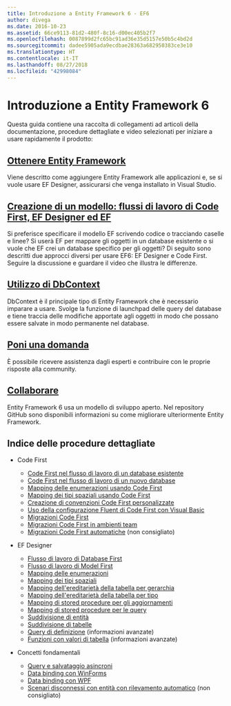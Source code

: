 ```yaml
---
title: Introduzione a Entity Framework 6 - EF6
author: divega
ms.date: 2016-10-23
ms.assetid: 66ce9113-81d2-480f-8c16-d00ec405b2f7
ms.openlocfilehash: 0087899d2fc65bc91ad36e35d5157e50b5c4bd2d
ms.sourcegitcommit: dadee5905ada9ecdbae28363a682950383ce3e10
ms.translationtype: HT
ms.contentlocale: it-IT
ms.lasthandoff: 08/27/2018
ms.locfileid: "42998084"
---
```

# <a name="get-started-with-entity-framework-6"></a>Introduzione a Entity Framework 6

Questa guida contiene una raccolta di collegamenti ad articoli della documentazione, procedure dettagliate e video selezionati per iniziare a usare rapidamente il prodotto:

## <a name="get-entity-frameworkef6fundamentalsinstallmd"></a>[Ottenere Entity Framework](~/ef6/fundamentals/install.md)
Viene descritto come aggiungere Entity Framework alle applicazioni e, se si vuole usare EF Designer, assicurarsi che venga installato in Visual Studio.

## <a name="creating-a-model-code-first-the-ef-designer-and-the-ef-workflowsef6modelingindexmd"></a>[Creazione di un modello: flussi di lavoro di Code First, EF Designer ed EF](~/ef6/modeling/index.md)
Si preferisce specificare il modello EF scrivendo codice o tracciando caselle e linee?
Si userà EF per mappare gli oggetti in un database esistente o si vuole che EF crei un database specifico per gli oggetti?
Di seguito sono descritti due approcci diversi per usare EF6: EF Designer e Code First.
Seguire la discussione e guardare il video che illustra le differenze.

## <a name="working-with-dbcontextef6fundamentalsworking-with-dbcontextmd"></a>[Utilizzo di DbContext](~/ef6/fundamentals/working-with-dbcontext.md)
DbContext è il principale tipo di Entity Framework che è necessario imparare a usare. Svolge la funzione di launchpad delle query del database e tiene traccia delle modifiche apportate agli oggetti in modo che possano essere salvate in modo permanente nel database.

## <a name="ask-a-questionef6resourcesget-helpmd"></a>[Poni una domanda](~/ef6/resources/get-help.md)
È possibile ricevere assistenza dagli esperti e contribuire con le proprie risposte alla community.

## <a name="contributehttpgithubcomaspnetentityframework6"></a>[Collaborare](http://github.com/aspnet/EntityFramework6/)
Entity Framework 6 usa un modello di sviluppo aperto. Nel repository GitHub sono disponibili informazioni su come migliorare ulteriormente Entity Framework.

## <a name="index-of-walkthroughs"></a>Indice delle procedure dettagliate

- Code First
  - [Code First nel flusso di lavoro di un database esistente](~/ef6/modeling/code-first/workflows/existing-database.md)
  - [Code First nel flusso di lavoro di un nuovo database](~/ef6/modeling/code-first/workflows/new-database.md)
  - [Mapping delle enumerazioni usando Code First](~/ef6/modeling/code-first/data-types/enums.md)
  - [Mapping dei tipi spaziali usando Code First](~/ef6/modeling/code-first/data-types/spatial.md)
  - [Creazione di convenzioni Code First personalizzate](~/ef6/modeling/code-first/conventions/custom.md)
  - [Uso della configurazione Fluent di Code First con Visual Basic](~/ef6/modeling/code-first/fluent/vb.md)
  - [Migrazioni Code First](~/ef6/modeling/code-first/migrations/index.md)
  - [Migrazioni Code First in ambienti team](~/ef6/modeling/code-first/migrations/teams.md)
  - [Migrazioni Code First automatiche](~/ef6/modeling/code-first/migrations/automatic.md) (non consigliato)

- EF Designer
  - [Flusso di lavoro di Database First](~/ef6/modeling/designer/workflows/database-first.md)
  - [Flusso di lavoro di Model First](~/ef6/modeling/designer/workflows/model-first.md)
  - [Mapping delle enumerazioni](~/ef6/modeling/designer/data-types/enums.md)
  - [Mapping dei tipi spaziali](~/ef6/modeling/designer/data-types/spatial.md)
  - [Mapping dell'ereditarietà della tabella per gerarchia](~/ef6/modeling/designer/inheritance/tph.md)
  - [Mapping dell'ereditarietà della tabella per tipo](~/ef6/modeling/designer/inheritance/tpt.md)
  - [Mapping di stored procedure per gli aggiornamenti](~/ef6/modeling/designer/stored-procedures/cud.md)
  - [Mapping di stored procedure per le query](~/ef6/modeling/designer/stored-procedures/query.md)
  - [Suddivisione di entità](~/ef6/modeling/designer/entity-splitting.md)
  - [Suddivisione di tabelle](~/ef6/modeling/designer/table-splitting.md)
  - [Query di definizione](~/ef6/modeling/designer/advanced/defining-query.md) (informazioni avanzate)
  - [Funzioni con valori di tabella](~/ef6/modeling/designer/advanced/tvfs.md) (informazioni avanzate)

- Concetti fondamentali
  - [Query e salvataggio asincroni](~/ef6/fundamentals/async.md)
  - [Data binding con WinForms](~/ef6/fundamentals/databinding/winforms.md)
  - [Data binding con WPF](~/ef6/fundamentals/databinding/wpf.md)
  - [Scenari disconnessi con entità con rilevamento automatico](~/ef6/fundamentals/disconnected-entities/self-tracking-entities/walkthrough.md) (non consigliato)
